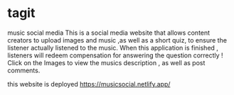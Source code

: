 # tagit
music social media
This is a social media website that allows content creators to upload images and music ,as well as a short quiz, to ensure the listener actually listened to the music. When this application is finished , listeners will redeem compensation for answering the question correctly ! Click on the Images to view the musics description , as well as post comments.


this website is deployed https://musicsocial.netlify.app/
